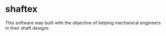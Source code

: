# shaftex
This software was built with the objective of helping mechanical engineers in their shaft designs
